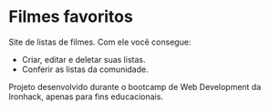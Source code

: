 # Filmes favoritos

Site de listas de filmes. Com ele você consegue:

- Criar, editar e deletar suas listas.
- Conferir as listas da comunidade.

Projeto desenvolvido durante o bootcamp de Web Development da Ironhack, apenas para fins educacionais.
